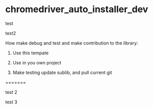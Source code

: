 # chromedriver_auto_installer_dev

test

test2

How make debug and test and make contribution to the library:

1. Use this tempate
2. Use in you own project

1. Make testing update sublib, and pull current git
 
=======

test 2

test 3